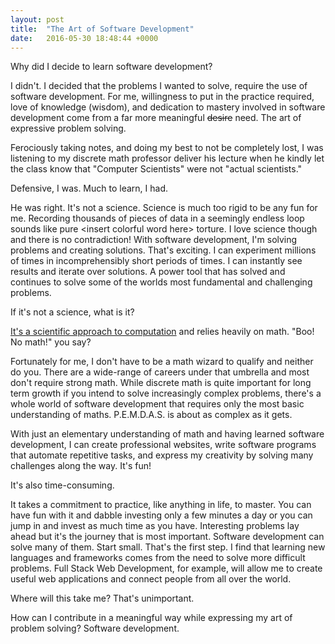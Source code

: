 ```yaml
---
layout: post
title:  "The Art of Software Development"
date:   2016-05-30 18:48:44 +0000
---
```


Why did I decide to learn software development? 

I didn't. I decided that the problems I wanted to solve, require the use of software development. For me, willingness to put in the practice required, love of knowledge (wisdom), and dedication to mastery involved in software development come from a far more meaningful ~~desire~~ need. The art of expressive problem solving. 

Ferociously taking notes, and doing my best to not be completely lost, I was listening to my discrete math professor deliver his lecture when he kindly let the class know that "Computer Scientists" were not "actual scientists." 

Defensive, I was. Much to learn, I had. 

He was right. It's not a science. Science is much too rigid to be any fun for me. Recording thousands of pieces of data in a seemingly endless loop sounds like pure \<insert colorful word here\> torture. I love science though and there is no contradiction! With software development, I'm solving problems and creating solutions. That's exciting. I can experiment millions of times in incomprehensibly short periods of times. I can instantly see results and iterate over solutions. A power tool that has solved and continues to solve some of the worlds most fundamental and challenging problems. 

If it's not a science, what is it?

[It's a scientific approach to computation](https://en.wikipedia.org/wiki/Computer_science) and relies heavily on math. "Boo! No math!" you say? 

Fortunately for me, I don't have to be a math wizard to qualify and neither do you. There are a wide-range of careers under that umbrella and most don't require strong math. While discrete math is quite important for long term growth if you intend to solve increasingly complex problems, there's a whole world of software development that requires only the most basic understanding of maths. P.E.M.D.A.S. is about as complex as it gets.   

With just an elementary understanding of math and having learned software development, I can create professional websites, write software programs that automate repetitive tasks, and express my creativity by solving many challenges along the way. It's fun!

It's also time-consuming. 

It takes a commitment to practice, like anything in life, to master. You can have fun with it and dabble investing only a few minutes a day or you can jump in and invest as much time as you have. Interesting problems lay ahead but it's the journey that is most important. Software development can solve many of them. Start small. That's the first step. I find that learning new languages and frameworks comes from the need to solve more difficult problems. Full Stack Web Development, for example, will allow me to create useful web applications and connect people from all over the world.

Where will this take me? That's unimportant. 

How can I contribute in a meaningful way while expressing my art of problem solving? Software development. 
